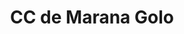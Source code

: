 ---
imageUrl: https://cyclopolis.lavilleavelo.org/cartes-minutes/MaranaGolo_VAE.png
title: CC de Marana Golo
description: ⚡🚲 Vélo à Assistance Electrique
link: https://cartes-minutes.lavilleavelo.org/cartovelo/carteminuteCCdeMarana-GoloVAE.html
index: 21
---